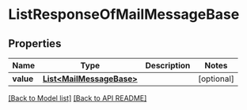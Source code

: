 # ListResponseOfMailMessageBase


## Properties
Name | Type | Description | Notes
------------ | ------------- | ------------- | -------------
**value** | [**List&lt;MailMessageBase&gt;**](MailMessageBase.md) |  |  [optional]




[[Back to Model list]](Models.md) [[Back to API README]](README.md)
